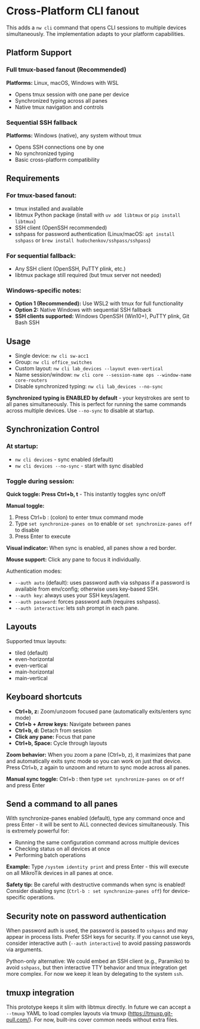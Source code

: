# Cross-Platform CLI fanout

This adds a `nw cli` command that opens CLI sessions to multiple devices simultaneously. The implementation adapts to your platform capabilities.

## Platform Support

### Full tmux-based fanout (Recommended)

**Platforms:** Linux, macOS, Windows with WSL

- Opens tmux session with one pane per device
- Synchronized typing across all panes
- Native tmux navigation and controls

### Sequential SSH fallback

**Platforms:** Windows (native), any system without tmux

- Opens SSH connections one by one
- No synchronized typing
- Basic cross-platform compatibility

## Requirements

### For tmux-based fanout:

- tmux installed and available
- libtmux Python package (install with `uv add libtmux` or `pip install libtmux`)
- SSH client (OpenSSH recommended)
- sshpass for password authentication (Linux/macOS: `apt install sshpass` or `brew install hudochenkov/sshpass/sshpass`)

### For sequential fallback:

- Any SSH client (OpenSSH, PuTTY plink, etc.)
- libtmux package still required (but tmux server not needed)

### Windows-specific notes:

- **Option 1 (Recommended):** Use WSL2 with tmux for full functionality
- **Option 2:** Native Windows with sequential SSH fallback
- **SSH clients supported:** Windows OpenSSH (Win10+), PuTTY plink, Git Bash SSH

## Usage

- Single device: `nw cli sw-acc1`
- Group: `nw cli office_switches`
- Custom layout: `nw cli lab_devices --layout even-vertical`
- Name session/window: `nw cli core --session-name ops --window-name core-routers`
- Disable synchronized typing: `nw cli lab_devices --no-sync`

**Synchronized typing is ENABLED by default** - your keystrokes are sent to all panes simultaneously. This is perfect for running the same commands across multiple devices. Use `--no-sync` to disable at startup.

## Synchronization Control

### At startup:

- `nw cli devices` - sync enabled (default)
- `nw cli devices --no-sync` - start with sync disabled

### Toggle during session:

**Quick toggle: Press Ctrl+b, t** - This instantly toggles sync on/off

**Manual toggle:**

1. Press Ctrl+b : (colon) to enter tmux command mode
2. Type `set synchronize-panes on` to enable or `set synchronize-panes off` to disable
3. Press Enter to execute

**Visual indicator:** When sync is enabled, all panes show a red border.

**Mouse support:** Click any pane to focus it individually.

Authentication modes:

- `--auth auto` (default): uses password auth via sshpass if a password is available from env/config; otherwise uses key-based SSH.
- `--auth key`: always uses your SSH keys/agent.
- `--auth password`: forces password auth (requires sshpass).
- `--auth interactive`: lets ssh prompt in each pane.

## Layouts

Supported tmux layouts:

- tiled (default)
- even-horizontal
- even-vertical
- main-horizontal
- main-vertical

## Keyboard shortcuts

- **Ctrl+b, z:** Zoom/unzoom focused pane (automatically exits/enters sync mode)
- **Ctrl+b + Arrow keys:** Navigate between panes
- **Ctrl+b, d:** Detach from session
- **Click any pane:** Focus that pane
- **Ctrl+b, Space:** Cycle through layouts

**Zoom behavior:** When you zoom a pane (Ctrl+b, z), it maximizes that pane and automatically exits sync mode so you can work on just that device. Press Ctrl+b, z again to unzoom and return to sync mode across all panes.

**Manual sync toggle:** Ctrl+b : then type `set synchronize-panes on` or `off` and press Enter

## Send a command to all panes

With synchronize-panes enabled (default), type any command once and press Enter - it will be sent to ALL connected devices simultaneously. This is extremely powerful for:

- Running the same configuration command across multiple devices
- Checking status on all devices at once
- Performing batch operations

**Example:** Type `/system identity print` and press Enter - this will execute on all MikroTik devices in all panes at once.

**Safety tip:** Be careful with destructive commands when sync is enabled! Consider disabling sync (`Ctrl-b : set synchronize-panes off`) for device-specific operations.

## Security note on password authentication

When password auth is used, the password is passed to `sshpass` and may appear in process lists. Prefer SSH keys for security. If you cannot use keys, consider interactive auth (`--auth interactive`) to avoid passing passwords via arguments.

Python-only alternative: We could embed an SSH client (e.g., Paramiko) to avoid `sshpass`, but then interactive TTY behavior and tmux integration get more complex. For now we keep it lean by delegating to the system `ssh`.

## tmuxp integration

This prototype keeps it slim with libtmux directly. In future we can accept a `--tmuxp` YAML to load complex layouts via tmuxp (https://tmuxp.git-pull.com/). For now, built-ins cover common needs without extra files.
